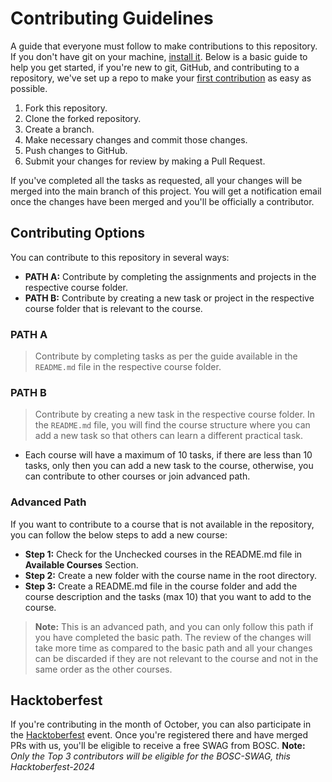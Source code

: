 # Contributing Guidelines

A guide that everyone must follow to make contributions to this repository. If you don't have git on your machine, [install it](https://docs.github.com/en/get-started/quickstart/set-up-git). Below is a basic guide to help you get started, if you're new to git, GitHub, and contributing to a repository, we've set up a repo to make your [first contribution](https://github.com/b0sc/first-contributions) as easy as possible.

1. Fork this repository.
1. Clone the forked repository.
1. Create a branch.
1. Make necessary changes and commit those changes.
1. Push changes to GitHub.
1. Submit your changes for review by making a Pull Request.

If you've completed all the tasks as requested, all your changes will be merged into the main branch of this project. You will get a notification email once the changes have been merged and you'll be officially a contributor.

## Contributing Options

You can contribute to this repository in several ways:

-   **PATH A:** Contribute by completing the assignments and projects in the respective course folder.
-   **PATH B:** Contribute by creating a new task or project in the respective course folder that is relevant to the course.

### PATH A

> Contribute by completing tasks as per the guide available in the `README.md` file in the respective course folder.

### PATH B

> Contribute by creating a new task in the respective course folder. In the `README.md` file, you will find the course structure where you can add a new task so that others can learn a different practical task.

-   Each course will have a maximum of 10 tasks, if there are less than 10 tasks, only then you can add a new task to the course, otherwise, you can contribute to other courses or join advanced path.

### Advanced Path

If you want to contribute to a course that is not available in the repository, you can follow the below steps to add a new course:

-   **Step 1:** Check for the Unchecked courses in the README.md file in **Available Courses** Section.
-   **Step 2:** Create a new folder with the course name in the root directory.
-   **Step 3:** Create a README.md file in the course folder and add the course description and the tasks (max 10) that you want to add to the course.

> **Note:** This is an advanced path, and you can only follow this path if you have completed the basic path. The review of the changes will take more time as compared to the basic path and all your changes can be discarded if they are not relevant to the course and not in the same order as the other courses.

## Hacktoberfest

If you're contributing in the month of October, you can also participate in the [Hacktoberfest](https://hacktoberfest.com/) event. Once you're registered there and have merged PRs with us, you'll be eligible to receive a free SWAG from BOSC. **Note:** _Only the Top 3 contributors will be eligible for the BOSC-SWAG, this Hacktoberfest-2024_

